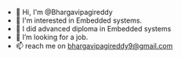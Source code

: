 - 👋 Hi, I'm @Bhargavipagireddy
- 👀 I'm interested in Embedded systems.
- 🌱 I did advanced diploma in Embedded systems
- 💞️ I’m looking for a job.
- 📫 reach me  on bhargavipagireddy9@gmail.com

<!---
Bhargavipagireddy/Bhargavipagireddy is a ✨ special ✨ repository because its `README.md` (this file) appears on your GitHub profile.
You can click the Preview link to take a look at your changes.
--->
